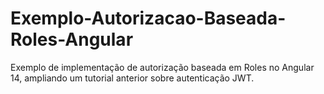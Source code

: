 # Exemplo-Autorizacao-Baseada-Roles-Angular
Exemplo de implementação de autorização baseada em Roles no Angular 14, ampliando um tutorial anterior sobre autenticação JWT.
